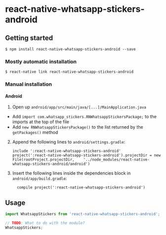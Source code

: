 # react-native-whatsapp-stickers-android

## Getting started

`$ npm install react-native-whatsapp-stickers-android --save`

### Mostly automatic installation

`$ react-native link react-native-whatsapp-stickers-android`

### Manual installation

#### Android

1. Open up `android/app/src/main/java/[...]/MainApplication.java`
  - Add `import com.whatsapp_stickers.RNWhatsappStickersPackage;` to the imports at the top of the file
  - Add `new RNWhatsappStickersPackage()` to the list returned by the `getPackages()` method
2. Append the following lines to `android/settings.gradle`:
  	```
  	include ':react-native-whatsapp-stickers-android'
  	project(':react-native-whatsapp-stickers-android').projectDir = new File(rootProject.projectDir, 	'../node_modules/react-native-whatsapp-stickers-android/android')
  	```
3. Insert the following lines inside the dependencies block in `android/app/build.gradle`:
  	```
      compile project(':react-native-whatsapp-stickers-android')
  	```

## Usage
```javascript
import WhatsappStickers from 'react-native-whatsapp-stickers-android';

// TODO: What to do with the module?
WhatsappStickers;
```
  